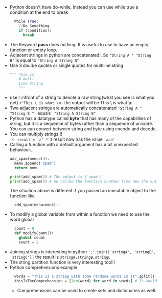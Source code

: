 - Python doesn't have do-while. Instead you can use while true a condition at the end to break
  ```python
    While True:
      //Do Something
      if (condition):
        break
  ```
- The Keyword **pass** does nothing. It is useful to use to have an empty function or empty loop. 
- Adjacent strings in python are concatenated!. So ```"String A " "String B"``` is equal to ```"String A String B"```
- Use 3 doulbe quotes or single quotes for multiline string
    ```python
    """ This is
        A multi
        Line String
        """
    ```
- use r infront of a string to denote a raw string(what you see is what you get) ``` r'This \ is what \n' ``` the output will be This \ is what \n
- Two adjacent strings are automatically concatenated ```"String A " "String B " ``` equals ``` "String A String B"```
- Python has a datatype called **byte** that has many of the capabilities of string, but it is a sequence of bytes rather than a sequence of unicode. You can can convert between string and byte using encode and decode. 
- You can multiply strings!!!
  - ``` result = 'a' * 3 ``` result now has the value ```'aaa'```
- Calling a function with a default argument has a bit unexpected behaviour... 
  ```python
  add_spam(menu=[]):
    menu.append('spam')
    return menu
  
  print(add_spam()) # The output is ['spam']
  print(add_spam()) # We called the function another time now the output is ['spam', 'spam']!!! That's because the menu argument is created exaclty once when the def statement is created. 
  ``` 
  The situation above is different if you passed an immutable object to the function like
    ```python 
      add_spam(menu=none):
    ```
- To modify a global variable from within a function we need to use the word global
  ```python
    count = 0
    def modifyCount():
      global count
      count = 2
  ```
- Joining strings is interesting in python ``` ';'.join(['stringA', 'stringB', 'stringC']) ``` the result is ```stringA;stringB;stringC```
- The string partition function is very interesting too!!!
- Python comprehensions example 
  ```python
    words = "This is a string with some randome words in it".split() # It would be  ['This', 'is', 'a', 'string', 'with'....]
    thisIsTheComprehension = [len(word) for word in words] # It would be [4, 2, a, 5, 4, .... ]
  ```
  - Comprehensions can be used to create sets and dictionaries as well.
